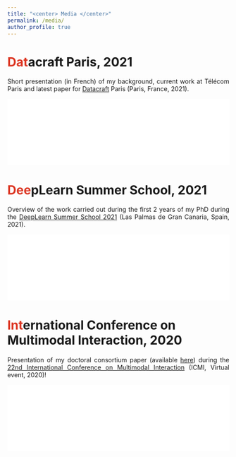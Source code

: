 ```yaml
---
title: "<center> Media </center>"
permalink: /media/
author_profile: true
---
```

<span style="color: #DC3522">Dat</span>acraft Paris, 2021
======
<p align="justify">Short presentation (in French) of my background, current work at Télécom Paris and latest paper for <a href="https://datacraft.paris/" target="_blank">Datacraft</a> Paris (Paris, France, 2021).</p>
<iframe style="width:100%;height:auto;" src="/files/video_datacraft.mp4" frameborder="0" allowfullscreen></iframe>
<br>

<span style="color: #DC3522">Dee</span>pLearn Summer School, 2021
======
<p align="justify">Overview of the work carried out during the first 2 years of my PhD during the <a href="https://irdta.eu/deeplearn2021s/" target="_blank">DeepLearn Summer School 2021</a> (Las Palmas de Gran Canaria, Spain, 2021).</p>
<iframe style="width:100%;height:auto;" src="/files/video_deeplearn.mp4" frameborder="0" allowfullscreen></iframe>
<br>

<span style="color: #DC3522">Int</span>ernational Conference on Multimodal Interaction, 2020
====== 
<p align="justify">Presentation of my doctoral consortium paper (available <a href="https://lucienmaman.github.io/files/ICMI2020_dc_nocop.pdf" target="_blank">here</a>) during the <a href="https://icmi.acm.org/2020/" target="_blank">22nd International Conference on Multimodal Interaction</a> (ICMI, Virtual event, 2020)!</p> 
<iframe style="width:100%;height:auto;" src="/files/ICMI20-icmidc1004.mp4" frameborder="0" allowfullscreen></iframe>
